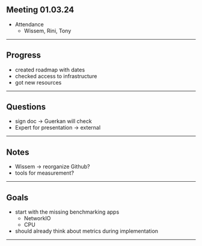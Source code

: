 Meeting 01.03.24
---

- Attendance
	- Wissem, Rini, Tony

---

Progress
- 

- created roadmap with dates
- checked access to infrastructure
- got new resources

---

Questions
-
	
- sign doc -> Guerkan will check
- Expert for presentation -> external

---

Notes
-

- Wissem -> reorganize Github?
- tools for measurement?

---

Goals
-

- start with the missing benchmarking apps
	- NetworkIO
	- CPU
- should already think about metrics during implementation


---	